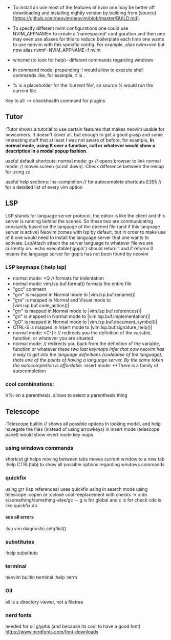 - To install an use most of the features of nvim one may be better off downloading and installing nightly version by building from (source)[https://github.com/neovim/neovim/blob/master/BUILD.md]. 
- To specify different nvim configurations one could use NVIM_APPNAME=<name> to create a 'namespaced' configuration and then one may even use aliases for this to reduce boilerplate each time one wants to use neovim with this specific config. For example, alias nvim=vim but now alias nvimf=NVIM_APPNAME=f nvim

- wincmd (to look for help)- different commands regarding windows
- In command mode, prepending :! would allow to execute shell commands like, for example, :! ls .
- % is a placeholder for the 'current file', so source % would run the current file.

Key to all --> checkhealth command for plugins

## Tutor
:Tutor shows a tutorial to use certain features that makes neovim usable for newcomers. It doesn't cover all, but enough to get a good grasp and some interesting stuff that at least I was not aware of before, for example, **In normal mode, using K over a function, call or whatever would show a description in a modal popup fashion**. 

useful default shortcuts:
normal mode: gx // opens browser to link
normal mode: <C-f> // moves screen (scroll down). Check difference between the remap for using <C-d>zz

useful help sections:
ins-completion // for autocomplete shortcuts
E355 // for a detailed list of every vim option


## LSP
LSP stands for language server protocol, the editor is like the client and this server is running behind the scenes.
So these two are communicating constantly based on the language of the opened file (and if this language server is active)
Neovim comes with lsp by default, but in order to make use of it one would need to install the language server that one wants to activate.
LspAttach attach the server language to whatever file we are currently on.
:echo executable('gopls') should return 1 and if returns 0 means the language server for gopls has not been found by neovim
### LSP keymaps (:help lsp)
- normal mode: =Q // formats for indentation
- normal mode: vim.lsp.buf.format() formats the entire file
- "gcc" comment
- "grn" is mapped in Normal mode to |vim.lsp.buf.rename()|
- "gra" is mapped in Normal and Visual mode to |vim.lsp.buf.code_action()|
- "grr" is mapped in Normal mode to |vim.lsp.buf.references()|
- "gri" is mapped in Normal mode to |vim.lsp.buf.implementation()|
- "gO" is mapped in Normal mode to |vim.lsp.buf.document_symbol()|
- CTRL-S is mapped in Insert mode to |vim.lsp.buf.signature_help()|
- normal mode: <C-]> // redirects you the definition of the variable, function, or whatever you are situated
- normal mode: <C-t> // redirects you back from the definition of the variable, function or whatever
*these two last keymaps infer that now neovim has a way to get into the language definitions (codebase of the language), thats one of the points of having a language server. By the same token the autocompletion is affordable.*
insert mode: **There is a family of autocompletion


### cool combinations:
V%: on a parenthesis, allows to select a parenthesis thing

## Telescope
:Telescope builtin // shows all possible options
In looking modal, <C-n> and <C-p> help navegate the files (instead of using arrowkeys)
in insert mode (telescope panel) <C-/> would show insert mode key maps


### using windows commands
shortcut gt helps moving between tabs
<C-T> moves current window to a new tab
:help CTRL(tab) to show all possible options regarding windows commands

### quickfix
using grr (lsp references) uses quickfix
using <C-q> in search mode using telescope
:copen or :cclose
cool reeplacement with checks -> :cdo s/something/something-else/gc -- g is for global and c is for check
cdo is like quickfix do 

#### see all errors
:lua vim.diagnostic.setqflist()

### substitutes
:help substitute


### terminal
neovim builtin terminal
:help :term

### Oil
oil is a directory viewer, not a filetree

### nerd fonts
needed for oil glyphs (and because its cool to have a good font) https://www.nerdfonts.com/font-downloads
